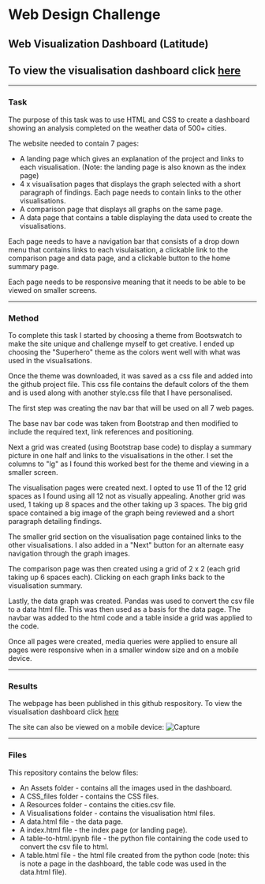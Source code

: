 # Web Design Challenge
## Web Visualization Dashboard (Latitude)
## To view the visualisation dashboard click [here](https://lp-116.github.io/web-design-challenge/index.html)

---
### Task

The purpose of this task was to use HTML and CSS to create a dashboard showing an analysis completed on the weather data of 500+ cities.

The website needed to contain 7 pages:
* A landing page which gives an explanation of the project and links to each visualisation. (Note: the landing page is also known as the index page)
* 4 x visualisation pages that displays the graph selected with a short paragraph of findings. Each page needs to contain links to the other visualisations.
* A comparison page that displays all graphs on the same page.
* A data page that contains a table displaying the data used to create the visualisations.

Each page needs to have a navigation bar that consists of a drop down menu that contains links to each visulaisation, a clickable link to the comparison page and data page, and a clickable button to the home summary page. 

Each page needs to be responsive meaning that it needs to be able to be viewed on smaller screens.


---
### Method

To complete this task I started by choosing a theme from Bootswatch to make the site unique and challenge myself to get creative. I ended up choosing the "Superhero" theme as the colors went well with what was used in the visualisations.

Once the theme was downloaded, it was saved as a css file and added into the github project file. This css file contains the default colors of the them and is used along with another style.css file that I have personalised.

The first step was creating the nav bar that will be used on all 7 web pages.

The base nav bar code was taken from Bootstrap and then modified to include the required text, link references and positioning.

Next a grid was created (using Bootstrap base code) to display a summary picture in one half and links to the visualisations in the other. 
I set the columns to "lg" as I found this worked best for the theme and viewing in a smaller screen.

The visualisation pages were created next. I opted to use 11 of the 12 grid spaces as I found using all 12 not as visually appealing.
Another grid was used, 1 taking up 8 spaces and the other taking up 3 spaces.
The big grid space contained a big image of the graph being reviewed and a short paragraph detailing findings.

The smaller grid section on the visualisation page contained links to the other visualisations.
I also added in a "Next" button for an alternate easy navigation through the graph images.

The comparison page was then created using a grid of 2 x 2 (each grid taking up 6 spaces each).
Clicking on each graph links back to the visualisation summary.

Lastly, the data graph was created. Pandas was used to convert the csv file to a data html file. This was then used as a basis for the data page.
The navbar was added to the html code and a table inside a grid was applied to the code.

Once all pages were created, media queries were applied to ensure all pages were responsive when in a smaller window size and on a mobile device.

---
### Results

The webpage has been published in this github respository.
To view the visualisation dashboard click [here](https://lp-116.github.io/web-design-challenge/index.html)

The site can also be viewed on a mobile device:
![Capture](https://user-images.githubusercontent.com/82348616/126890562-221a4bc8-162e-4b5d-be6a-c375c694744c.PNG)


---
### Files

This repository contains the below files:
* An Assets folder - contains all the images used in the dashboard.
* A CSS_files folder - contains the CSS files.
* A Resources folder - contains the cities.csv file.
* A Visualisations folder - contains the visualisation html files.
* A data.html file - the data page.
* A index.html file - the index page (or landing page).
* A table-to-html.ipynb file - the python file containing the code used to convert the csv file to html.
* A table.html file - the html file created from the python code (note: this is note a page in the dashboard, the table code was used in the data.html file).


